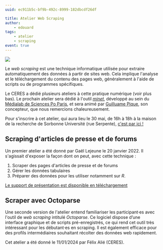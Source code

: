```yaml
---
uuid: ec911b5c-bf9b-492c-8999-182dbcdf26df

title: Atelier Web Scraping
author:
    - edouard
tags:
    - atelier 
    - scraping
event: true
---
```


![](atelier_web_scraping.png)

Le *web scraping* est une technique informatique utilisée pour extraire automatiquement des données à partir de sites web. Cela implique l'analyse et le téléchargement du contenu des pages web, généralement à l'aide de scripts ou de programmes spécifiques.

Le CERES a dédié plusieurs ateliers à cette pratique numérique (voir plus bas). Le prochain atelier sera dédié à l'outil [*minet*](https://github.com/medialab/minet), développé au sein du [Médialab de Sciences Po Paris](https://medialab.sciencespo.fr/), et sera animé par [Guilluame Pique](https://medialab.sciencespo.fr/equipe/guillaume-plique/), son concepteur, que nous remercions chaleureusement.

Pour s'inscrire à cet atelier, qui aura lieu le 30 mai, de 16h à 18h à la maison de la recherche de Sorbonne Université (rue Serpente), [c'est par ici !](https://framaforms.org/inscription-atelier-minet-30052024-1715337038)

## Scraping d'articles de presse et de forums

Un premier atelier a été donné par Gaël Lejeune le 20 janvier 2022. Il s'agissait d'exposer la façon dont on peut, avec cette technique :

1. Scraper des pages d'articles de presse et de forums
2. Gérer les données tabulaires
3. Préparer des données pour les utiliser notamment sur *R*.

[Le support de présentation est disponible en téléchargement](http://lejeunegael.fr/tmp/Tuto_Scrap.pdf)

## Scraper avec Octoparse

Une seconde version de l'atelier entend familiariser les participant·es avec l'outil de *web scraping* intitulé *Octoparse*. Ce logiciel dispose d’une interface graphique et de scripts pré-enregistrés, ce qui rend cet outil très intéressant pour les débutant·es en scraping. Il est également efficace pour des profils intermédiaires souhaitant récolter des données web rapidement.

Cet atelier a été donné le 11/01/2024 par Félix Alié (CERES).


